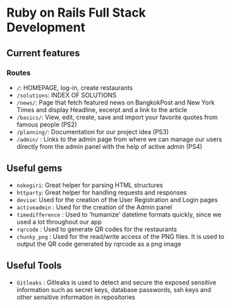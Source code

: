 # Ruby on Rails Full Stack Development

## Current features

### Routes

* `/`: HOMEPAGE, log-in, create restaurants
* `/solutions`: INDEX OF SOLUTIONS
* `/news/`: Page that fetch featured news on BangkokPost and New York Times and display Headline, excerpt and a link to the article
* `/basics/`: View, edit, create, save and import your favorite quotes from famous people (PS2)
* `/planning/`: Documentation for our project idea (PS3)
* `/admin/` : Links to the admin page from where we can manage our users directly from the admin panel with the help of active admin (PS4)

## Useful gems

* `nokogiri`: Great helper for parsing HTML structures
* `httparty`: Great helper for handling requests and responses
* `devise`: Used for the creation of the User Registration and Login pages
* `activeadmin` : Used for the creation of the Admin panel
* `timedifference` : Used to 'humanize' datetime formats quickly, since we used a lot throughout our app
* `rqrcode` : Used to generate QR codes for the restaurants
* `chunky_png` : Used for the read/write access of the PNG files. It is used to output the QR code generated by rqrcode as a png image 


## Useful Tools

* `Gitleaks` : Gitleaks is used to detect and secure the exposed sensitive information such as secret keys, database passwords, ssh keys and other sensitive information in repositories
